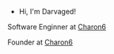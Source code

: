 - Hi, I'm Darvaged! 

Software Enginner at <a href="https://charon6.com/" rel="nofollow">Charon6</a>

Founder at <a href="https://charon6.com/" rel="nofollow">Charon6</a>

